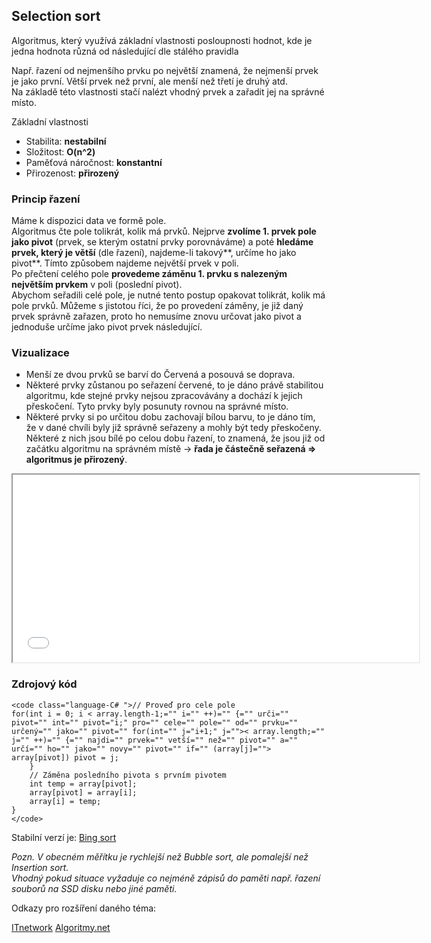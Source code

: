 ## Selection sort

Algoritmus, který využívá základní vlastnosti posloupnosti hodnot, kde je jedna hodnota různá od následující dle stálého pravidla

Např. řazení od nejmenšího prvku po největší znamená, že nejmenší prvek je jako první. Větší prvek než první, ale menší než třetí je druhý atd.  
 Na základě této vlastnosti stačí nalézt vhodný prvek a zařadit jej na správné místo.

Základní vlastnosti

*   Stabilita: **nestabilní**
*   Složitost: **O(n^2)**
*   Paměťová náročnost: **konstantní**
*   Přirozenost: **přirozený**

### Princip řazení

Máme k dispozici data ve formě pole.  
 Algoritmus čte pole tolikrát, kolik má prvků. Nejprve **zvolíme 1. prvek pole jako pivot** (prvek, se kterým ostatní prvky porovnáváme) a poté **hledáme prvek, který je větší** (dle řazení), najdeme-li takový**, určíme ho jako pivot**. Tímto způsobem najdeme největší prvek v poli.  
 Po přečtení celého pole **provedeme záměnu 1. prvku s nalezeným největším prvkem** v poli (poslední pivot).  
 Abychom seřadili celé pole, je nutné tento postup opakovat tolikrát, kolik má pole prvků. Můžeme s jistotou říci, že po provedení záměny, je již daný prvek správně zařazen, proto ho nemusíme znovu určovat jako pivot a jednoduše určíme jako pivot prvek následující.  

### Vizualizace

*   Menší ze dvou prvků se barví do Červená a posouvá se doprava.
*   Některé prvky zůstanou po seřazení červené, to je dáno právě stabilitou algoritmu, kde stejné prvky nejsou zpracovávány a dochází k jejich přeskočení. Tyto prvky byly posunuty rovnou na správné místo.
*   Některé prvky si po určitou dobu zachovají bílou barvu, to je dáno tím, že v dané chvíli byly již správně seřazeny a mohly být tedy přeskočeny. Některé z nich jsou bílé po celou dobu řazení, to znamená, že jsou již od začátku algoritmu na správném místě -> **řada je částečně seřazená => algoritmus je přirozený**.
 <iframe class="center" src="article/algs/animation.php#select" style="height: 300px;width:650px;" id="iframe"></iframe>   

### Zdrojový kód

    <code class="language-C# ">// Proveď pro cele pole
    for(int i = 0; i < array.length-1;="" i="" ++)="" {="" urči="" pivot="" int="" pivot="i;" pro="" cele="" pole="" od="" prvku="" určený="" jako="" pivot="" for(int="" j="i+1;" j="">< array.length;="" j="" ++)="" {="" najdi="" prvek="" vetší="" než="" pivot="" a="" určí="" ho="" jako="" novy="" pivot="" if="" (array[j]=""> array[pivot]) pivot = j;
        }
        // Záměna posledního pivota s prvním pivotem
        int temp = array[pivot];
        array[pivot] = array[i];
        array[i] = temp;
    }
    </code>

Stabilní verzí je: [Bing sort](https://en.wikipedia.org/wiki/Selection_sort)  

 *Pozn. V obecném měřítku je rychlejší než Bubble sort, ale pomalejší než Insertion sort.  
 Vhodný pokud situace vyžaduje co nejméně zápisů do paměti např. řazení souborů na SSD disku nebo jiné paměti.*   

 Odkazy pro rozšíření daného téma:  

 [ITnetwork](http://www.itnetwork.cz/algoritmy/razeni/algoritmus-selection-sort-razeni-cisel-podle-velikosti/)
 [Algoritmy.net](https://www.algoritmy.net/article/4/Selection-sort)